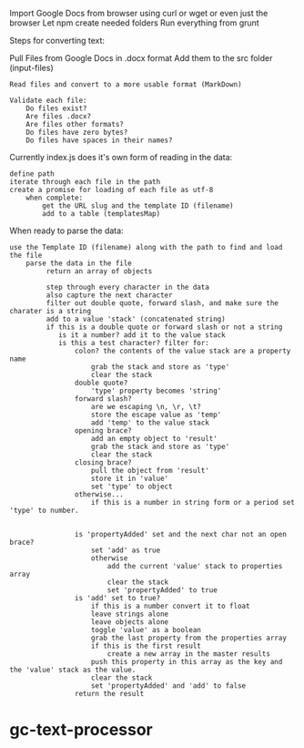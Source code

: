 

Import Google Docs from browser using curl or wget or even just the browser
Let npm create needed folders
Run everything from grunt















Steps for converting text:

Pull Files from Google Docs in .docx format
    Add them to the src folder (input-files)

    Read files and convert to a more usable format (MarkDown)

    Validate each file:
        Do files exist?
        Are files .docx?
        Are files other formats?
        Do files have zero bytes?
        Do files have spaces in their names?


Currently index.js does it's own form of reading in the data:

    define path
    iterate through each file in the path
    create a promise for loading of each file as utf-8
        when complete:
            get the URL slug and the template ID (filename)
            add to a table (templatesMap)

When ready to parse the data:

    use the Template ID (filename) along with the path to find and load the file
        parse the data in the file
             return an array of objects

             step through every character in the data
             also capture the next character
             filter out double quote, forward slash, and make sure the charater is a string
             add to a value 'stack' (concatenated string)
             if this is a double quote or forward slash or not a string
                is it a number? add it to the value stack
                is this a test character? filter for:
                    colon? the contents of the value stack are a property name
                        grab the stack and store as 'type'
                        clear the stack
                    double quote?
                        'type' property becomes 'string'
                    forward slash?
                        are we escaping \n, \r, \t?
                        store the escape value as 'temp'
                        add 'temp' to the value stack
                    opening brace?
                        add an empty object to 'result'
                        grab the stack and store as 'type'
                        clear the stack
                    closing brace?
                        pull the object from 'result'
                        store it in 'value'
                        set 'type' to object
                    otherwise...
                        if this is a number in string form or a period set 'type' to number.


                    is 'propertyAdded' set and the next char not an open brace?
                        set 'add' as true
                        otherwise
                            add the current 'value' stack to properties array
                            clear the stack
                            set 'propertyAdded' to true
                    is 'add' set to true?
                        if this is a number convert it to float
                        leave strings alone
                        leave objects alone
                        toggle 'value' as a boolean
                        grab the last property from the properties array
                        if this is the first result
                            create a new array in the master results
                        push this property in this array as the key and the 'value' stack as the value.
                        clear the stack
                        set 'propertyAdded' and 'add' to false
                    return the result




# gc-text-processor
